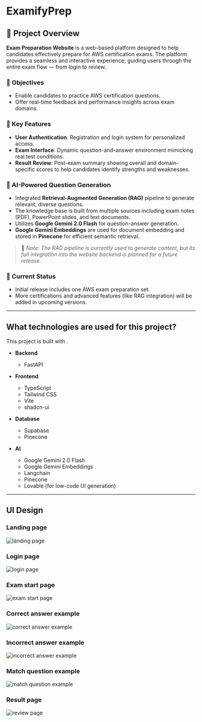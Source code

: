 # ExamifyPrep

## 📘 Project Overview

**Exam Preparation Website** is a web-based platform designed to help candidates effectively prepare for AWS certification exams. The platform provides a seamless and interactive experience, guiding users through the entire exam flow — from login to review.

### 🎯 Objectives

* Enable candidates to practice AWS certification questions.
* Offer real-time feedback and performance insights across exam domains.

### 🧩 Key Features

* **User Authentication**: Registration and login system for personalized access.
* **Exam Interface**: Dynamic question-and-answer environment mimicking real test conditions.
* **Result Review**: Post-exam summary showing overall and domain-specific scores to help candidates identify strengths and weaknesses.

### 🧠 AI-Powered Question Generation

* Integrated **Retrieval-Augmented Generation (RAG)** pipeline to generate relevant, diverse questions.
* The knowledge base is built from multiple sources including exam notes (PDF), PowerPoint slides, and text documents.
* Utilizes **Google Gemini 2.0 Flash** for question-answer generation.
* **Google Gemini Embeddings** are used for document embedding and stored in **Pinecone** for efficient semantic retrieval.

> 🔧 *Note: The RAG pipeline is currently used to generate content, but its full integration into the website backend is planned for a future release.*

### 🚀 Current Status

* Initial release includes one AWS exam preparation set.
* More certifications and advanced features (like RAG integration) will be added in upcoming versions.

---

## What technologies are used for this project?

This project is built with .

-  **Backend**
    - FastAPI

-  **Frontend**
    - TypeScript
    - Tailwind CSS
    - Vite
    - shadcn-ui

-  **Database**
    - Supabase
    - Pinecone

- **AI**
    - Google Gemini 2.0 Flash
    - Google Gemini Embeddings
    - Langchain
    - Pinecone
    - Lovable (for low-code UI generation)
---

## UI Design

### Landing page
![landing page](https://github.com/Rashmi7218/examify-prepster/blob/main/example/landing%20page.png)

### Login page
![login page](https://github.com/Rashmi7218/examify-prepster/blob/main/example/loginpage.png)

### Exam start page
![exam start page](https://github.com/Rashmi7218/examify-prepster/blob/main/example/exam-start-page.png)

### Correct answer example
![correct answer example](https://github.com/Rashmi7218/examify-prepster/blob/main/example/examui-1.png)

### Incorrect answer example
![incorrect answer example](https://github.com/Rashmi7218/examify-prepster/blob/main/example/examui-2.png)

### Match question example
![match question example](https://github.com/Rashmi7218/examify-prepster/blob/main/example/examui-3.png)

### Result page
![review page](https://github.com/Rashmi7218/examify-prepster/blob/main/example/review-page.png)

